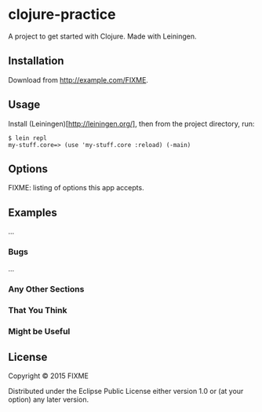 # clojure-practice

A project to get started with Clojure. Made with Leiningen.

## Installation

Download from http://example.com/FIXME.

## Usage

Install (Leiningen)[http://leiningen.org/], then from the project directory, run:

    $ lein repl
    my-stuff.core=> (use 'my-stuff.core :reload) (-main)

## Options

FIXME: listing of options this app accepts.

## Examples

...

### Bugs

...

### Any Other Sections
### That You Think
### Might be Useful

## License

Copyright © 2015 FIXME

Distributed under the Eclipse Public License either version 1.0 or (at
your option) any later version.
